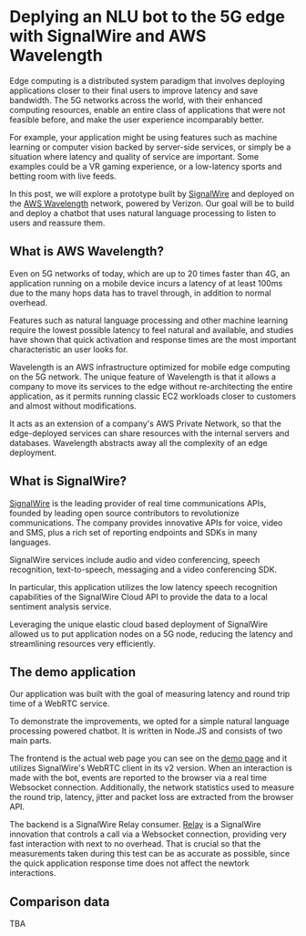 # Deplying an NLU bot to the 5G edge with SignalWire and AWS Wavelength

Edge computing is a distributed system paradigm that involves deploying applications closer to their final users to improve latency and save bandwidth. The 5G networks across the world, with their enhanced computing resources, enable an entire class of applications that were not feasible before, and make the user experience incomparably better.

For example, your application might be using features such as machine learning or computer vision backed by server-side services, or simply be a situation where latency and quality of service are important. Some examples could be a VR gaming experience, or a low-latency sports and betting room with live feeds.

In this post, we will explore a prototype built by [SignalWire](https://signalwire.com) and deployed on the [AWS Wavelength](https://aws.amazon.com/wavelength/) network, powered by Verizon. Our goal will be to build and deploy a chatbot that uses natural language processing to listen to users and reassure them.

## What is AWS Wavelength?

Even on 5G networks of today, which are up to 20 times faster than 4G, an application running on a mobile device incurs a latency of at least 100ms due to the many hops data has to travel through, in addition to normal overhead.

Features such as natural language processing and other machine learning require the lowest possible latency to feel natural and available, and studies have shown that quick activation and response times are the most important characteristic an user looks for.

Wavelength is an AWS infrastructure optimized for mobile edge computing on the 5G network. The unique feature of Wavelength is that it allows a company to move its services to the edge without re-architecting the entire application, as it permits running classic EC2 workloads closer to customers and almost without modifications.

It acts as an extension of a company's AWS Private Network, so that the edge-deployed services can share resources with the internal servers and databases. Wavelength abstracts away all the complexity of an edge deployment.

## What is SignalWire?

[SignalWire](https://signalwire.com) is the leading provider of real time communications APIs, founded by leading open source contributors to revolutionize communications. The company provides innovative APIs for voice, video and SMS, plus a rich set of reporting endpoints and SDKs in many languages.

SignalWire services include audio and video conferencing, speech recognition, text-to-speech, messaging and a video conferencing SDK.

In particular, this application utilizes the low latency speech recognition capabilities of the SignalWire Cloud API to provide the data to a local sentiment analysis service.

Leveraging the unique elastic cloud based deployment of SignalWire allowed us to put application nodes on a 5G node, reducing the latency and streamlining resources very efficiently.

## The demo application

Our application was built with the goal of measuring latency and round trip time of a WebRTC service.

To demonstrate the improvements, we opted for a simple natural language processing powered chatbot. It is written in Node.JS and consists of two main parts. 

The frontend is the actual web page you can see on the [demo page](https://sw-edge-bot.herokuapp.com/) and it utilizes SignalWire's WebRTC client in its v2 version. When an interaction is made with the bot, events are reported to the browser via a real time Websocket connection. Additionally, the network statistics used to measure the round trip, latency, jitter and packet loss are extracted from the browser API.

The backend is a SignalWire Relay consumer. [Relay](https://docs.signalwire.com/topics/relay/#relay-documentation) is a SignalWire innovation that controls a call via a Websocket connection, providing very fast interaction with next to no overhead. That is crucial so that the measurements taken during this test can be as accurate as possible, since the quick application response time does not affect the newtork interactions.

## Comparison data

TBA